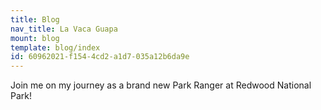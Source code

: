 ```yaml
---
title: Blog
nav_title: La Vaca Guapa
mount: blog
template: blog/index
id: 60962021-f154-4cd2-a1d7-035a12b6da9e
---
```

Join me on my journey as a brand new Park Ranger at Redwood National Park!
